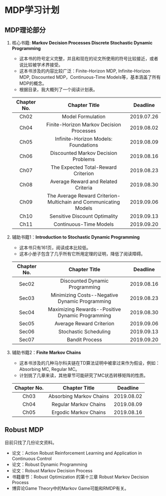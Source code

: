# MDP学习计划

## MDP理论部分
1. 核心书籍: **Markov Decision Processes Discrete Stochastic Dynamic Programming**
    - 这本书的符号定义完整，并且和现在的论文所使用的符号比较接近，或者说比较被学术界接受。
    - 这本书涉及的内容比较广泛：Finite-Horizon MDP, Infinite-Horizon MDP, Discounted MDP，Continuous-Time Models等，基本涵盖了所有MDP的概念。
    - 根据目录，我大概列了一个阅读计划表。

    | Chapter No. | Chapter Title | Deadline | 
    |:-----------:|:-------------:|:--------:|
    | Ch02 | Model Formulation | 2019.07.26 |
    | Ch04 | Finite-Horizon Markov Decision Processes | 2019.08.02|
    | Ch05 | Infinite-Horizon Models: Foundations | 2019.08.09 |
    | Ch06 | Discounted Markov Decision Problems | 2019.08.16 |
    | Ch07 | The Expected Total-Reward Criterion | 2019.08.23 |
    | Ch08 | Average Reward and Related Criteria | 2019.08.30 |
    | Ch09 | The Average Reward Criterion-Multichain and Communicating Models | 2019.09.06 |
    | Ch10 | Sensitive Discount Optimality | 2019.09.13 |
    | Ch11 | Continuous-Time Models | 2019.09.20 | 
2. 辅助书籍1：**Introduction to Stochastic Dynamic Programming**
    - 这本书只有161页，阅读成本比较低。
    - 这本小册子包含了几乎所有它所用定理的证明，降低了阅读障碍。

    | Chapter No. | Chapter Title | Deadline |
    | :---------: | :-----------: | :------: |
    | Sec02 | Discounted Dynamic Programming | 2019.08.16 |
    | Sec03 | Minimizing Costs--Negative Dynamic Programming | 2019.08.23 |
    | Sec04 | Maximizing Rewards--Positive Dynamic Programming |2019.08.30 |
    | Sec05 | Average Reward Criterion | 2019.09.06 |
    | Sec06 | Stochastic Scheduling |2019.09.13 |
    | Sec07 | Bandit Process | 2019.09.20 |
3. 辅助书籍2：**Finite Markov Chains**
    - 这本书涉及的几种马尔科夫链在TD算法证明中被拿过来作为假设，例如：Absorbing MC, Regular MC。
    - 计划挑了几章来读，其他章节可能研究了MC状态转移矩阵的性质。

    | Chapter No. | Chapter Title | Deadline |
    | :---------: | :-----------: | :------: |
    | Ch03 | Absorbing Markov Chains | 2019.08.02 |
    | Ch04 | Regular Markov Chains | 2019.08.09 |
    | Ch05 | Ergodic Markov Chains | 2019.08.16 |
    
## Robust MDP
目前只找了几份论文资料。
- 论文：Action Robust Reinforcement Learning and Application in Continuous Control
- 论文：Robust Dynamic Programming
- 论文：Robust Markov Decision Process
- 书籍章节：Robust Optimization 的第十三章 Robust Markov Decision Process
- 博弈论Game Theory中的Markov Game可能和RMDP有关。


